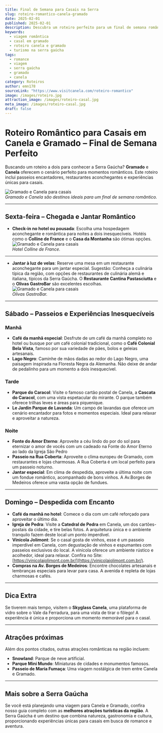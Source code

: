 ```yaml
---
title: Final de Semana para Casais na Serra
slug: roteiro-romantico-canela-gramado
date: 2025-02-01
published: 2025-02-01
description: Descubra um roteiro perfeito para um final de semana romântico em Canela e Gramado.
keywords:
  - viagem romântica
  - casal em gramado
  - roteiro canela e gramado
  - turismo na serra gaúcha
tags:
  - romance
  - viagem
  - serra gaúcha
  - gramado
  - canela
category: Roteiros
author: emn178
sourceLink: "https://www.visitcanela.com/roteiro-romantico"
image: /images/roteiro.jpg  
attraction_image: /images/roteiro-casal.jpg  
meta_image: /images/roteiro-casal.jpg  
draft: false
---
```


# Roteiro Romântico para Casais em Canela e Gramado – Final de Semana Perfeito

Buscando um roteiro a dois para conhecer a Serra Gaúcha? **Gramado** e **Canela** oferecem o cenário perfeito para momentos românticos. Este roteiro inclui passeios encantadores, restaurantes aconchegantes e experiências únicas para casais.

![Gramado e Canela para casais](/images/casal.jpg)  
*Gramado e Canela são destinos ideais para um final de semana romântico.*

---

## Sexta-feira – Chegada e Jantar Romântico

- **Check-in no hotel ou pousada**: Escolha uma hospedagem aconchegante e romântica para noites a dois inesquecíveis. Hotéis como o **Colline de France** e o **Casa da Montanha** são ótimas opções.
![Gramado e Canela para casais](/images/colinedefrance.jpg)  
*Hotel Colline de France.*

---
 
- **Jantar à luz de velas**: Reserve uma mesa em um restaurante aconchegante para um jantar especial. Sugestão: Conheça a culinária típica da região, com opções de restaurantes de culinária alemã e italiana, típicos da Serra Gaúcha. O **Restaurante Cantina Pastasciutta** e o **Olivas GastroBar** são excelentes escolhas.
![Gramado e Canela para casais](/images/olivasgastrobar.jpg)  
*Olivas GastroBar.*
---

## Sábado – Passeios e Experiências Inesquecíveis

### Manhã
- **Café da manhã especial**: Desfrute de um café da manhã completo no hotel ou busque por um café colonial tradicional, como o **Café Colonial Bela Vista**, famoso por sua variedade de pães, bolos e geleias artesanais.
- **Lago Negro**: Caminhe de mãos dadas ao redor do Lago Negro, uma paisagem inspirada na Floresta Negra da Alemanha. Não deixe de andar de pedalinho para um momento a dois inesquecível.

### Tarde
- **Parque do Caracol**: Visite o famoso cartão postal de Canela, a **Cascata do Caracol**, com uma vista espetacular do mirante. O parque também oferece trilhas leves e áreas para piquenique.
- **Le Jardin Parque de Lavanda**: Um campo de lavandas que oferece um cenário encantador para fotos e momentos especiais. Ideal para relaxar e aproveitar a natureza.

### Noite
- **Fonte do Amor Eterno**: Aproveite a céu lindo do por do sol para eternizar o amor de vocês com um cadeado na Fonte do Amor Eterno ao lado da Igreja São Pedro
- **Passeio na Rua Coberta**: Aproveite o clima europeu de Gramado, com restaurantes e lojas charmosas. A Rua Coberta é um local perfeito para um passeio noturno.
- **Jantar especial**: Em clima de despedida, aproveite a última noite com um fondue romântico, acompanhado de bons vinhos. A Av.Borges de Medeiros oferece uma vasta opção de fundues.

---

## Domingo – Despedida com Encanto

- **Café da manhã no hotel**: Comece o dia com um café reforçado para aproveitar o último dia.
- **Igreja de Pedra**: Visite a **Catedral de Pedra** em Canela, um dos cartões-postais da cidade, e tire belas fotos. A arquitetura única e o ambiente tranquilo fazem deste local um ponto imperdível.
- **Vinícola Jolimont**: Se o casal gosta de vinhos, esse é um passeio imperdível em Canela, com degustação de vinhos e espumantes com passeios exclusivos do local. A vinícola oferece um ambiente rústico e acolhedor, ideal para relaxar. Confira no Site: [https://vinicolajolimont.com.br/](https://vinicolajolimont.com.br/).
- **Compras na Av. Borges de Medeiros**: Encontre chocolates artesanais e lembranças especiais para levar para casa. A avenida é repleta de lojas charmosas e cafés.

---

## Dica Extra

Se tiverem mais tempo, visitem o **Skyglass Canela**, uma plataforma de vidro sobre o Vale da Ferradura, para uma vista de tirar o fôlego! A experiência é única e proporciona um momento memorável para o casal.

---

## Atrações próximas

Além dos pontos citados, outras atrações românticas na região incluem:

- **Snowland**: Parque de neve artificial.
- **Parque Mini Mundo**: Miniaturas de cidades e monumentos famosos.
- **Passeio de Maria Fumaça**: Uma viagem nostálgica de trem entre Canela e Gramado.

---

## Mais sobre a Serra Gaúcha

Se você está planejando uma viagem para Canela e Gramado, confira nosso guia completo com as **melhores atrações turísticas da região**. A Serra Gaúcha é um destino que combina natureza, gastronomia e cultura, proporcionando experiências únicas para casais em busca de romance e aventura.

